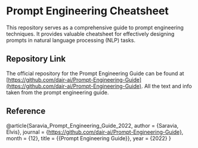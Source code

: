 # Prompt Engineering Cheatsheet

This repository serves as a comprehensive guide to prompt engineering techniques. It provides valuable cheatsheet for effectively designing prompts in natural language processing (NLP) tasks.

## Repository Link

The official repository for the Prompt Engineering Guide can be found at [https://github.com/dair-ai/Prompt-Engineering-Guide](https://github.com/dair-ai/Prompt-Engineering-Guide). All the text and info taken from the prompt engineering guide.

## Reference
@article{Saravia_Prompt_Engineering_Guide_2022,
author = {Saravia, Elvis},
journal = {https://github.com/dair-ai/Prompt-Engineering-Guide},
month = {12},
title = {{Prompt Engineering Guide}},
year = {2022}
}